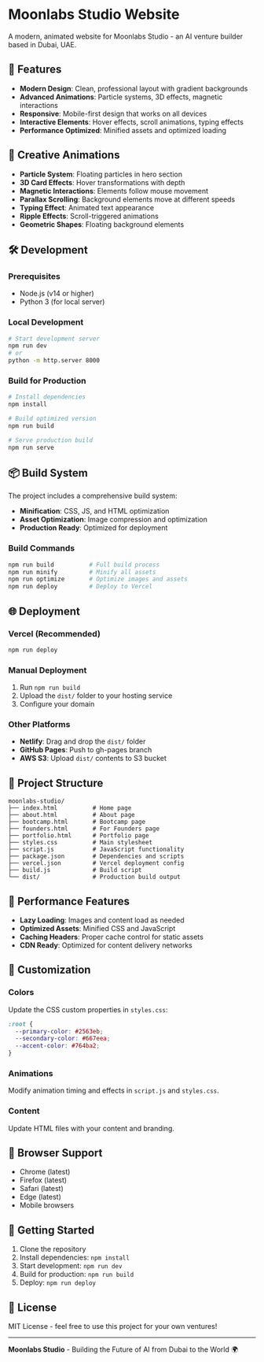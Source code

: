 # Moonlabs Studio Website

A modern, animated website for Moonlabs Studio - an AI venture builder based in Dubai, UAE.

## 🚀 Features

- **Modern Design**: Clean, professional layout with gradient backgrounds
- **Advanced Animations**: Particle systems, 3D effects, magnetic interactions
- **Responsive**: Mobile-first design that works on all devices
- **Interactive Elements**: Hover effects, scroll animations, typing effects
- **Performance Optimized**: Minified assets and optimized loading

## 🎨 Creative Animations

- **Particle System**: Floating particles in hero section
- **3D Card Effects**: Hover transformations with depth
- **Magnetic Interactions**: Elements follow mouse movement
- **Parallax Scrolling**: Background elements move at different speeds
- **Typing Effect**: Animated text appearance
- **Ripple Effects**: Scroll-triggered animations
- **Geometric Shapes**: Floating background elements

## 🛠️ Development

### Prerequisites
- Node.js (v14 or higher)
- Python 3 (for local server)

### Local Development
```bash
# Start development server
npm run dev
# or
python -m http.server 8000
```

### Build for Production
```bash
# Install dependencies
npm install

# Build optimized version
npm run build

# Serve production build
npm run serve
```

## 📦 Build System

The project includes a comprehensive build system:

- **Minification**: CSS, JS, and HTML optimization
- **Asset Optimization**: Image compression and optimization
- **Production Ready**: Optimized for deployment

### Build Commands
```bash
npm run build          # Full build process
npm run minify         # Minify all assets
npm run optimize       # Optimize images and assets
npm run deploy         # Deploy to Vercel
```

## 🌐 Deployment

### Vercel (Recommended)
```bash
npm run deploy
```

### Manual Deployment
1. Run `npm run build`
2. Upload the `dist/` folder to your hosting service
3. Configure your domain

### Other Platforms
- **Netlify**: Drag and drop the `dist/` folder
- **GitHub Pages**: Push to gh-pages branch
- **AWS S3**: Upload `dist/` contents to S3 bucket

## 📁 Project Structure

```
moonlabs-studio/
├── index.html          # Home page
├── about.html          # About page
├── bootcamp.html       # Bootcamp page
├── founders.html       # For Founders page
├── portfolio.html      # Portfolio page
├── styles.css          # Main stylesheet
├── script.js           # JavaScript functionality
├── package.json        # Dependencies and scripts
├── vercel.json         # Vercel deployment config
├── build.js            # Build script
└── dist/               # Production build output
```

## 🎯 Performance Features

- **Lazy Loading**: Images and content load as needed
- **Optimized Assets**: Minified CSS and JavaScript
- **Caching Headers**: Proper cache control for static assets
- **CDN Ready**: Optimized for content delivery networks

## 🔧 Customization

### Colors
Update the CSS custom properties in `styles.css`:
```css
:root {
  --primary-color: #2563eb;
  --secondary-color: #667eea;
  --accent-color: #764ba2;
}
```

### Animations
Modify animation timing and effects in `script.js` and `styles.css`.

### Content
Update HTML files with your content and branding.

## 📱 Browser Support

- Chrome (latest)
- Firefox (latest)
- Safari (latest)
- Edge (latest)
- Mobile browsers

## 🚀 Getting Started

1. Clone the repository
2. Install dependencies: `npm install`
3. Start development: `npm run dev`
4. Build for production: `npm run build`
5. Deploy: `npm run deploy`

## 📄 License

MIT License - feel free to use this project for your own ventures!

---

**Moonlabs Studio** - Building the Future of AI from Dubai to the World 🌍
